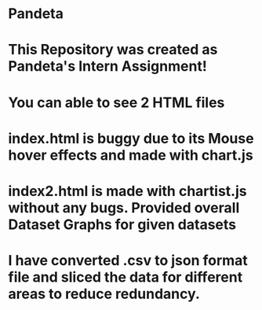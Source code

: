 # Pandeta
# This Repository was created as Pandeta's Intern Assignment!
# You can able to see 2 HTML files
# index.html is buggy due to its Mouse hover effects and made with chart.js
# index2.html is made with chartist.js without any bugs. Provided overall Dataset Graphs for given datasets
# I have converted .csv to json format file and sliced the data for different areas to reduce redundancy.
